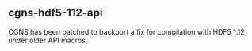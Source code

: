 ## cgns-hdf5-112-api

CGNS has been patched to backport a fix for compilation with HDF5 1.12 under
older API macros.
